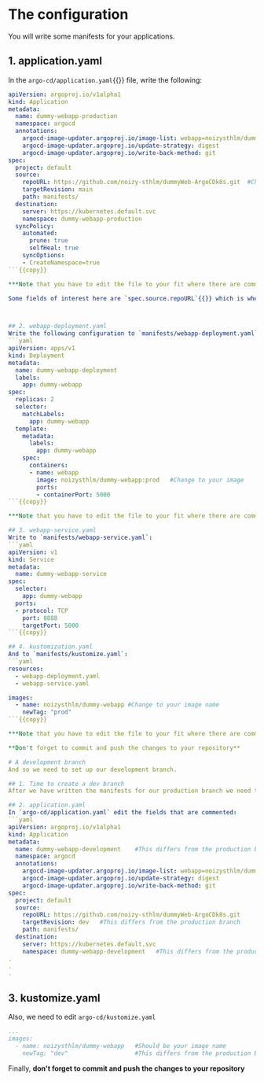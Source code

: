 # The configuration
You will write some manifests for your applications.

## 1. application.yaml
In the `argo-cd/application.yaml`{{}} file, write the following:

```yaml
apiVersion: argoproj.io/v1alpha1
kind: Application
metadata:
  name: dummy-webapp-production
  namespace: argocd
  annotations:
    argocd-image-updater.argoproj.io/image-list: webapp=noizysthlm/dummy-webapp:prod  #Change to the production image that you pushed before
    argocd-image-updater.argoproj.io/update-strategy: digest
    argocd-image-updater.argoproj.io/write-back-method: git
spec:
  project: default
  source:
    repoURL: https://github.com/noizy-sthlm/dummyWeb-ArgoCDk8s.git  #Change to your repository
    targetRevision: main
    path: manifests/
  destination:
    server: https://kubernetes.default.svc
    namespace: dummy-webapp-production
  syncPolicy:
    automated:
      prune: true
      selfHeal: true
    syncOptions:
    - CreateNamespace=true
```{{copy}}

***Note that you have to edit the file to your fit where there are comments***

Some fields of interest here are `spec.source.repoURL`{{}} which is where you host this repository. Once set up, Argo CD will watch it for any commits that you push and apply them to your cluster. `spec.syncPolicy.selfHeal: true`{{}} tells argoCD to revert any manual changes made to the cluster (e.g., using `kubectl`{{}}) which do not match the manifest (the desired state) in the repository. Moreover, the fields under `metadata.annotations`{{}} tell argocd-image-updater to watch for the latest build of your image with the `:prod`{{}} tag. If any such are found, it will edit the deployment manifest (using Kustomize) and write back to your origin repository. This will in turn trigger Argo CD to redeploy the application with the latest image.



## 2. webapp-deployment.yaml
Write the following configuration to `manifests/webapp-deployment.yaml`:
```yaml
apiVersion: apps/v1
kind: Deployment
metadata:
  name: dummy-webapp-deployment
  labels:
    app: dummy-webapp
spec:
  replicas: 2
  selector:
    matchLabels:
      app: dummy-webapp
  template:
    metadata:
      labels:
        app: dummy-webapp
    spec:
      containers:
      - name: webapp
        image: noizysthlm/dummy-webapp:prod   #Change to your image
        ports:
        - containerPort: 5000
```{{copy}}

***Note that you have to edit the file to your fit where there are comments***

## 3. webapp-service.yaml
Write to `manifests/webapp-service.yaml`:
```yaml
apiVersion: v1
kind: Service
metadata:
  name: dummy-webapp-service 
spec:
  selector:
    app: dummy-webapp
  ports:
  - protocol: TCP
    port: 8888
    targetPort: 5000
```{{copy}}

## 4. kustomization.yaml
And to `manifests/kustomize.yaml`:
```yaml
resources:
  - webapp-deployment.yaml
  - webapp-service.yaml

images:
  - name: noizysthlm/dummy-webapp #Change to your image name
    newTag: "prod"
```{{copy}}

***Note that you have to edit the file to your fit where there are comments**

**Don't forget to commit and push the changes to your repository**

# A development branch
And so we need to set up our development branch.

## 1. Time to create a dev branch
After we have written the manifests for our production branch we need to set up our development branch. This is where the developers will push new iterations of their application, to test in an isolated environment befor merging any changes with the main branch. It's not more complex than a `git checkout -b dev` and a few tweaks of our the manifests.

## 2. application.yaml
In `argo-cd/application.yaml` edit the fields that are commented:
```yaml
apiVersion: argoproj.io/v1alpha1
kind: Application
metadata:
  name: dummy-webapp-development    #This differs from the production branch
  namespace: argocd
  annotations:
    argocd-image-updater.argoproj.io/image-list: webapp=noizysthlm/dummy-webapp:dev  #Differs for each user and branch
    argocd-image-updater.argoproj.io/update-strategy: digest
    argocd-image-updater.argoproj.io/write-back-method: git
spec:
  project: default
  source:
    repoURL: https://github.com/noizy-sthlm/dummyWeb-ArgoCDk8s.git
    targetRevision: dev   #This differs from the production branch
    path: manifests/
  destination:
    server: https://kubernetes.default.svc
    namespace: dummy-webapp-development   #This differs from the production branch
.
.
.
```

## 3. kustomize.yaml
Also, we need to edit `argo-cd/kustomize.yaml`

```yaml
...
images:
  - name: noizysthlm/dummy-webapp   #Should be your image name
    newTag: "dev"                   #This differs from the production branch
```

Finally, **don't forget to commit and push the changes to your repository**
